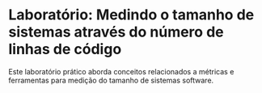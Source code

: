# Laboratório: Medindo o tamanho de sistemas através do número de linhas de código

Este laboratório prático aborda conceitos relacionados a métricas e ferramentas para medição do tamanho de sistemas software.



